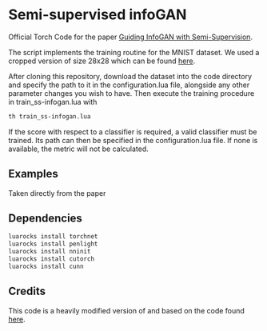 # Semi-supervised infoGAN

Official Torch Code for the paper [Guiding InfoGAN with Semi-Supervision](www.google.ch).

The script implements the training routine for the MNIST dataset. We used a cropped version of size 28x28 which can be found  [here](https://www.dropbox.com/sh/qc62k24u4tf6a9i/AADx-E3rRHoEUOtDj9RmGg6Ca?dl=0).

After cloning this repository, download the dataset into the code directory and specify the path to it in the configuration.lua file, alongside any other parameter changes you wish to have. Then execute the training procedure in train_ss-infogan.lua with
```bash
th train_ss-infogan.lua
```
If the score with respect to a classifier is required, a valid classifier must be trained. Its path can then be specified in the configuration.lua file. If none is available, the metric will not be calculated.

## Examples
Taken directly from the paper


## Dependencies

```bash
luarocks install torchnet
luarocks install penlight
luarocks install nninit
luarocks install cutorch
luarocks install cunn
```

## Credits

This code is a heavily modified version of and based on the code found [here](https://github.com/anibali/infogan).

